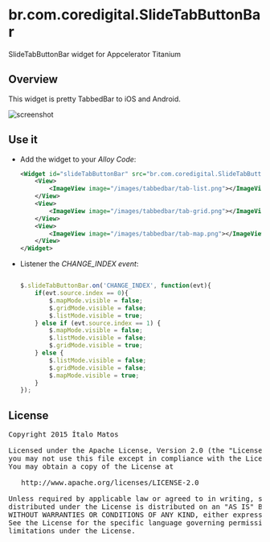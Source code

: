 # br.com.coredigital.SlideTabButtonBar
SlideTabButtonBar widget for Appcelerator Titanium


## Overview
This widget is pretty TabbedBar to iOS and Android. 

![screenshot](https://raw.github.com/coredigital/br.com.coredigital.GridLayout/master/docs/screenshot.png)

## Use it

* Add the widget to your *Alloy Code*:

	```xml
	<Widget id="slideTabButtonBar" src="br.com.coredigital.SlideTabButtonBar">
        <View>
            <ImageView image="/images/tabbedbar/tab-list.png"></ImageView>
        </View>
        <View>
            <ImageView image="/images/tabbedbar/tab-grid.png"></ImageView>
        </View>
        <View>
            <ImageView image="/images/tabbedbar/tab-map.png"></ImageView>
        </View>
    </Widget>
	```

* Listener the *CHANGE_INDEX event*:
	```javascript

	$.slideTabButtonBar.on('CHANGE_INDEX', function(evt){
	    if(evt.source.index == 0){
	        $.mapMode.visible = false;
	        $.gridMode.visible = false;
	        $.listMode.visible = true;
	    } else if (evt.source.index == 1) {
	        $.mapMode.visible = false;
	        $.listMode.visible = false;
	        $.gridMode.visible = true;
	    } else {
	        $.listMode.visible = false;
	        $.gridMode.visible = false;
	        $.mapMode.visible = true;
	    }
	});
	
	```
## License

<pre>
Copyright 2015 Ítalo Matos

Licensed under the Apache License, Version 2.0 (the "License");
you may not use this file except in compliance with the License.
You may obtain a copy of the License at

   http://www.apache.org/licenses/LICENSE-2.0

Unless required by applicable law or agreed to in writing, software
distributed under the License is distributed on an "AS IS" BASIS,
WITHOUT WARRANTIES OR CONDITIONS OF ANY KIND, either express or implied.
See the License for the specific language governing permissions and
limitations under the License.
</pre>


